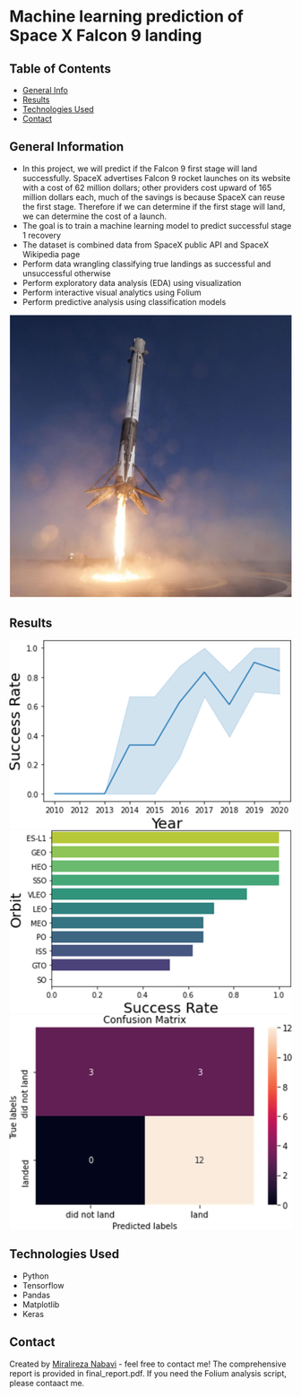 # Machine learning prediction of Space X Falcon 9 landing


## Table of Contents
* [General Info](#general-information)
* [Results](#Results)
* [Technologies Used](#technologies-used)
* [Contact](#contact)
<!-- * [License](#license) -->


## General Information
- In this project, we will predict if the Falcon 9 first stage will land successfully. SpaceX advertises Falcon 9 rocket launches on its website with a cost of 62 million dollars; other providers cost upward of 165 million dollars each, much of the savings is because SpaceX can reuse the first stage. Therefore if we can determine if the first stage will land, we can determine the cost of a launch.
- The goal is to train a machine learning model to predict successful stage 1 recovery
- The dataset is combined data from SpaceX public API and SpaceX Wikipedia page
- Perform data wrangling classifying true landings as successful and unsuccessful otherwise
- Perform exploratory data analysis (EDA) using visualization
- Perform interactive visual analytics using Folium
- Perform predictive analysis using classification models

![pic](landing.png)


## Results

![Example screenshot](Success_rate.png)
![Example screenshot](Orbit.png)
![Example screenshot](Conf_Mat.png)
<!-- If you have screenshots you'd like to share, include them here. -->

## Technologies Used
- Python
- Tensorflow
- Pandas
- Matplotlib
- Keras

## Contact
Created by [Miralireza Nabavi](anabavib@asu.edu) - feel free to contact me!
The comprehensive report is provided in final_report.pdf.
If you need the Folium analysis script, please contaact me.
